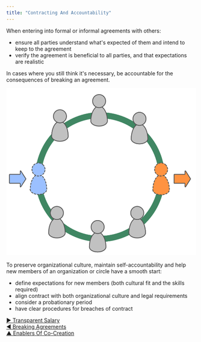 ```yaml
---
title: "Contracting And Accountability"
---
```



When entering into formal or informal agreements with others:

-   ensure all parties understand what's expected of them and intend to keep to the agreement
-   verify the agreement is beneficial to all parties, and that expectations are realistic

In cases where you still think it's necessary, be accountable for the consequences of breaking an agreement.



![right,fit](img/circle/enter-leave-circle.png)

To preserve organizational culture, maintain self-accountability and help new members of an organization or circle have a smooth start:

- define expectations for new members (both cultural fit and the skills required)
- align contract with both organizational culture and legal requirements
- consider a probationary period
- have clear procedures for breaches of contract


[&#9654; Transparent Salary](transparent-salary.html)<br/>[&#9664; Breaking Agreements](breaking-agreements.html)<br/>[&#9650; Enablers Of Co-Creation](enablers-of-co-creation.html)

